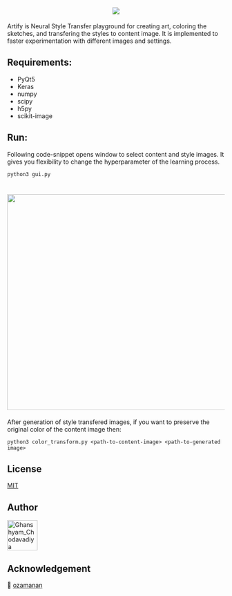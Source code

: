 <h1 align="center">
  <img src="https://github.com/CG1507/style-transfer/blob/master/images/logo.png"/>
</h1>

Artify is Neural Style Transfer playground for creating art, coloring the sketches, and transfering the styles to content image. It is implemented to faster experimentation with different images and settings.

## Requirements:
* PyQt5
* Keras
* numpy
* scipy
* h5py
* scikit-image

## Run:

Following code-snippet opens window to select content and style images. It gives you flexibility to change the hyperparameter of the learning process.
```
python3 gui.py
```

<h1 align="center">
  <img src="https://github.com/CG1507/style-transfer/blob/master/images/demo.gif" width="900" height="500" />
</h1>

After generation of style transfered images, if you want to preserve the original color of the content image then:
```
python3 color_transform.py <path-to-content-image> <path-to-generated image>
```

## License
[MIT](https://choosealicense.com/licenses/mit/)

## Author

[<img src="https://avatars3.githubusercontent.com/u/24426731?s=460&v=4" width="70" height="70" alt="Ghanshyam_Chodavadiya">](https://github.com/CG1507)

## Acknowledgement

:green_heart: [ozamanan](https://github.com/ozamanan/Neural-Style-Transfer)
